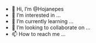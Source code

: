 - 👋 Hi, I’m @Hojanepes
- 👀 I’m interested in ...
- 🌱 I’m currently learning ...
- 💞️ I’m looking to collaborate on ...
- 📫 How to reach me ...

<!---
Hojanepes/Hojanepes is a ✨ special ✨ repository because its `README.md` (this file) appears on your GitHub profile.
You can click the Preview link to take a look at your changes.
--->

